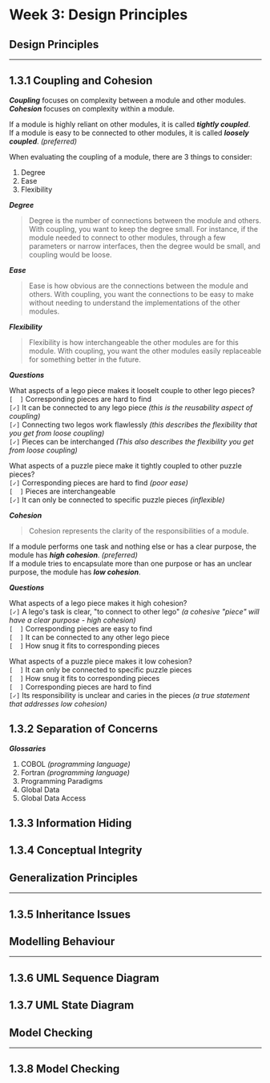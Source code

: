 # Week 3: Design Principles

## Design Principles

---

## 1.3.1 Coupling and Cohesion

***Coupling*** focuses on complexity between a module and other modules.
***Cohesion*** focuses on complexity within a module.  

If a module is highly reliant on other modules, it is called ***tightly coupled***.  
If a module is easy to be connected to other modules, it is called ***loosely coupled***. *(preferred)*  

When evaluating the coupling of a module, there are 3 things to consider:

1. Degree
2. Ease
3. Flexibility

***Degree***

> Degree is the number of connections between the module and others. With coupling, you want to keep the degree small. For instance, if the module needed to connect to other modules, through a few parameters or narrow interfaces, then the degree would be small, and coupling would be loose.

***Ease***

> Ease is how obvious are the connections between the module and others. With coupling, you want the connections to be easy to make without needing to understand the implementations of the other modules.

***Flexibility***

> Flexibility is how interchangeable the other modules are for this module. With coupling, you want the other modules easily replaceable for something better in the future.

***Questions***

What aspects of a lego piece makes it looselt couple to other lego pieces?  
`[  ]` Corresponding pieces are hard to find  
`[✓]` It can be connected to any lego piece *(this is the reusability aspect of coupling)*  
`[✓]` Connecting two legos work flawlessly *(this describes the flexibility that you get from loose coupling)*  
`[✓]` Pieces can be interchanged *(This also describes the flexibility you get from loose coupling)*  

What aspects of a puzzle piece make it tightly coupled to other puzzle pieces?  
`[✓]` Corresponding pieces are hard to find *(poor ease)*  
`[  ]` Pieces are interchangeable  
`[✓]` It can only be connected to specific puzzle pieces *(inflexible)*  

***Cohesion***

> Cohesion represents the clarity of the responsibilities of a module.

If a module performs one task and nothing else or has a clear purpose, the module has ***high cohesion***. *(preferred)*  
If a module tries to encapsulate more than one purpose or has an unclear purpose, the module has ***low cohesion***.

***Questions***

What aspects of a lego piece makes it high cohesion?  
`[✓]` A lego's task is clear, "to connect to other lego" *(a cohesive "piece" will have a clear purpose - high cohesion)*  
`[  ]` Corresponding pieces are easy to find  
`[  ]` It can be connected to any other lego piece  
`[  ]` How snug it fits to corresponding pieces  

What aspects of a puzzle piece makes it low cohesion?  
`[  ]` It can only be connected to specific puzzle pieces  
`[  ]` How snug it fits to corresponding pieces  
`[  ]` Corresponding pieces are hard to find  
`[✓]` Its responsibility is unclear and caries in the pieces *(a true statement that addresses low cohesion)*  



## 1.3.2 Separation of Concerns

***Glossaries***

1. COBOL *(programming language)*
2. Fortran *(programming language)*
3. Programming Paradigms
4. Global Data
5. Global Data Access  

## 1.3.3 Information Hiding

## 1.3.4 Conceptual Integrity

## Generalization Principles

---

## 1.3.5 Inheritance Issues

## Modelling Behaviour

---

## 1.3.6 UML Sequence Diagram

## 1.3.7 UML State Diagram

## Model Checking

---
## 1.3.8 Model Checking